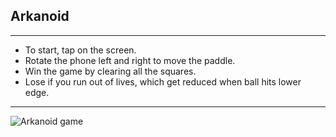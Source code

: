 ## Arkanoid
-----------
 * To start, tap on the screen. 
 * Rotate the phone left and right to move the paddle. 
 * Win the game by clearing all the squares. 
 * Lose if you run out of lives, which get reduced when ball hits lower edge. 
-----------
![Arkanoid game](https://thumbs.gfycat.com/CriminalMajesticAquaticleech-size_restricted.gif)